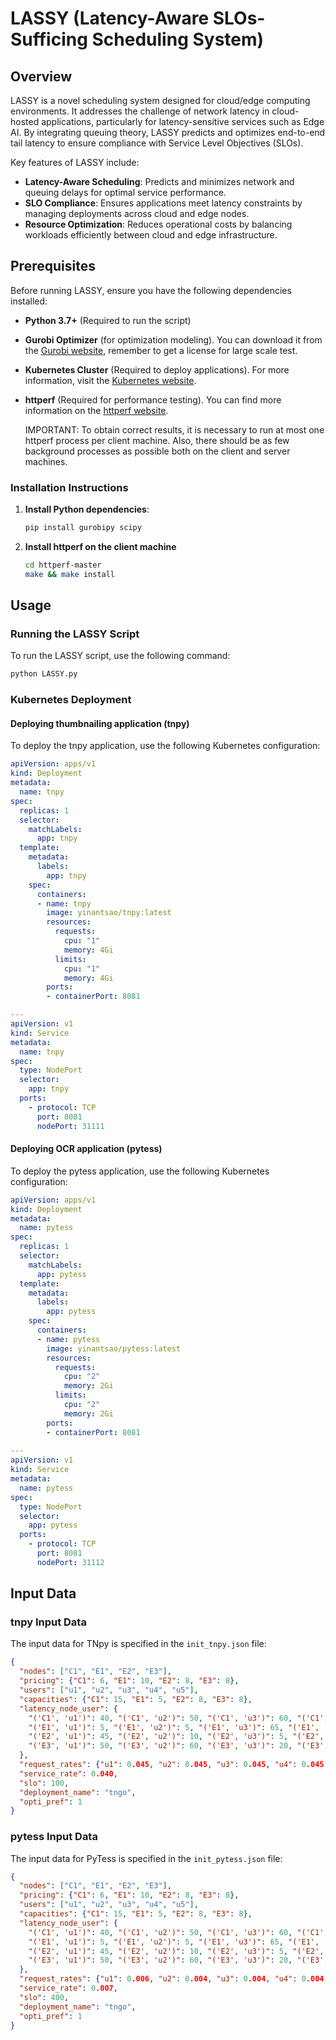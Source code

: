 # LASSY (Latency-Aware SLOs-Sufficing Scheduling System)

## Overview

LASSY is a novel scheduling system designed for cloud/edge computing environments. It addresses the challenge of network latency in cloud-hosted applications, particularly for latency-sensitive services such as Edge AI. By integrating queuing theory, LASSY predicts and optimizes end-to-end tail latency to ensure compliance with Service Level Objectives (SLOs).

Key features of LASSY include:

- **Latency-Aware Scheduling**: Predicts and minimizes network and queuing delays for optimal service performance.
- **SLO Compliance**: Ensures applications meet latency constraints by managing deployments across cloud and edge nodes.
- **Resource Optimization**: Reduces operational costs by balancing workloads efficiently between cloud and edge infrastructure.

## Prerequisites

Before running LASSY, ensure you have the following dependencies installed:

- **Python 3.7+** (Required to run the script)
- **Gurobi Optimizer** (for optimization modeling). You can download it from the [Gurobi website](https://www.gurobi.com), remember to get a license for large scale test.
- **Kubernetes Cluster** (Required to deploy applications). For more information, visit the [Kubernetes website](https://kubernetes.io).
- **httperf** (Required for performance testing). You can find more information on the [httperf website](https://linux.die.net/man/1/httperf).

    IMPORTANT: To obtain correct results, it is necessary to run at most one httperf process per client machine. Also, there should be as few background processes as possible both on the client and server machines.


### Installation Instructions

1. **Install Python dependencies**:

   ```bash
   pip install gurobipy scipy
   ```

2. **Install httperf on the client machine**

   ```bash
   cd httperf-master
   make && make install
   ```


## Usage

### Running the LASSY Script

To run the LASSY script, use the following command:

```bash
python LASSY.py
```

### Kubernetes Deployment

#### Deploying thumbnailing application (tnpy)

To deploy the tnpy application, use the following Kubernetes configuration:

```yaml
apiVersion: apps/v1
kind: Deployment
metadata:
  name: tnpy
spec:
  replicas: 1
  selector:
    matchLabels:
      app: tnpy
  template:
    metadata:
      labels:
        app: tnpy
    spec:
      containers:
      - name: tnpy
        image: yinantsao/tnpy:latest
        resources:
          requests:
            cpu: "1"
            memory: 4Gi
          limits:
            cpu: "1"
            memory: 4Gi
        ports:
        - containerPort: 8081

---
apiVersion: v1
kind: Service
metadata:
  name: tnpy
spec:
  type: NodePort
  selector:
    app: tnpy
  ports:
    - protocol: TCP
      port: 8081
      nodePort: 31111
```

#### Deploying OCR application (pytess)

To deploy the pytess application, use the following Kubernetes configuration:

```yaml
apiVersion: apps/v1
kind: Deployment
metadata:
  name: pytess
spec:
  replicas: 1
  selector:
    matchLabels:
      app: pytess
  template:
    metadata:
      labels:
        app: pytess
    spec:
      containers:
      - name: pytess
        image: yinantsao/pytess:latest
        resources:
          requests:
            cpu: "2"
            memory: 2Gi
          limits:
            cpu: "2"
            memory: 2Gi
        ports:
        - containerPort: 8081
        
---
apiVersion: v1
kind: Service
metadata:
  name: pytess
spec:
  type: NodePort
  selector:
    app: pytess
  ports:
    - protocol: TCP
      port: 8081
      nodePort: 31112
```

## Input Data

### tnpy Input Data

The input data for TNpy is specified in the `init_tnpy.json` file:

```json
{
  "nodes": ["C1", "E1", "E2", "E3"],
  "pricing": {"C1": 6, "E1": 10, "E2": 8, "E3": 8},
  "users": ["u1", "u2", "u3", "u4", "u5"],
  "capacities": {"C1": 15, "E1": 5, "E2": 8, "E3": 8},
  "latency_node_user": {
    "('C1', 'u1')": 40, "('C1', 'u2')": 50, "('C1', 'u3')": 60, "('C1', 'u4')": 60, "('C1', 'u5')": 50,
    "('E1', 'u1')": 5, "('E1', 'u2')": 5, "('E1', 'u3')": 65, "('E1', 'u4')": 65, "('E1', 'u5')": 5,
    "('E2', 'u1')": 45, "('E2', 'u2')": 10, "('E2', 'u3')": 5, "('E2', 'u4')": 20, "('E2', 'u5')": 60,
    "('E3', 'u1')": 50, "('E3', 'u2')": 60, "('E3', 'u3')": 20, "('E3', 'u4')": 5, "('E3', 'u5')": 10
  },
  "request_rates": {"u1": 0.045, "u2": 0.045, "u3": 0.045, "u4": 0.045, "u5": 0.045},
  "service_rate": 0.040,
  "slo": 100,
  "deployment_name": "tngo",
  "opti_pref": 1
}
```

### pytess Input Data

The input data for PyTess is specified in the `init_pytess.json` file:

```json
{
  "nodes": ["C1", "E1", "E2", "E3"],
  "pricing": {"C1": 6, "E1": 10, "E2": 8, "E3": 8},
  "users": ["u1", "u2", "u3", "u4", "u5"],
  "capacities": {"C1": 15, "E1": 5, "E2": 8, "E3": 8},
  "latency_node_user": {
    "('C1', 'u1')": 40, "('C1', 'u2')": 50, "('C1', 'u3')": 60, "('C1', 'u4')": 60, "('C1', 'u5')": 50,
    "('E1', 'u1')": 5, "('E1', 'u2')": 5, "('E1', 'u3')": 65, "('E1', 'u4')": 65, "('E1', 'u5')": 5,
    "('E2', 'u1')": 45, "('E2', 'u2')": 10, "('E2', 'u3')": 5, "('E2', 'u4')": 20, "('E2', 'u5')": 60,
    "('E3', 'u1')": 50, "('E3', 'u2')": 60, "('E3', 'u3')": 20, "('E3', 'u4')": 5, "('E3', 'u5')": 10
  },
  "request_rates": {"u1": 0.006, "u2": 0.004, "u3": 0.004, "u4": 0.004, "u5": 0.004},
  "service_rate": 0.007,
  "slo": 400,
  "deployment_name": "tngo",
  "opti_pref": 1
}
```